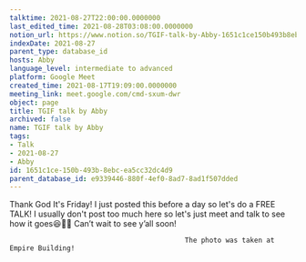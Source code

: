 ```yaml
---
talktime: 2021-08-27T22:00:00.0000000
last_edited_time: 2021-08-28T03:08:00.0000000
notion_url: https://www.notion.so/TGIF-talk-by-Abby-1651c1ce150b493b8ebcea5cc32dc4d9
indexDate: 2021-08-27
parent_type: database_id
hosts: Abby
language_level: intermediate to advanced
platform: Google Meet
created_time: 2021-08-17T19:09:00.0000000
meeting_link: meet.google.com/cmd-sxum-dwr
object: page
title: TGIF talk by Abby
archived: false
name: TGIF talk by Abby
tags:
- Talk
- 2021-08-27
- Abby
id: 1651c1ce-150b-493b-8ebc-ea5cc32dc4d9
parent_database_id: e9339446-880f-4ef0-8ad7-8ad1f507dded
---
```




Thank God It's Friday! I just posted this before a day so let's do a FREE TALK!
I usually don't post too much here so let's just meet and talk to see how it goes😆👍🏻
Can’t wait to see y’all soon!



                                               The photo was taken at Empire Building!











